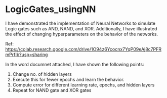 # LogicGates_usingNN
I have demonstrated the implementation of Neural Networks to simulate Logic gates such as AND, NAND, and XOR. Additionally, I have illustrated the effect of changing hyperparameters on the behavior of the networks.

Ref: https://colab.research.google.com/drive/1O94z6Ycocnx7YqP09eAj8c7PFRmPrfIb?usp=sharing

In the word documnet attached, I have shown the following points:

1) Change no. of hidden layers
2) Execute this for fewer epochs and learn the behavior.
3) Compute error for different learning rate, epochs, and hidden layers
4) Repeat for NAND gate and XOR gates
